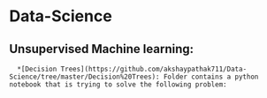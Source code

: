 # Data-Science

## Unsupervised Machine learning:
      *[Decision Trees](https://github.com/akshaypathak711/Data-Science/tree/master/Decision%20Trees): Folder contains a python notebook that is trying to solve the following problem:
